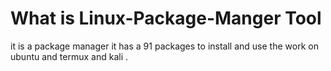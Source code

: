 # What is  Linux-Package-Manger Tool
it is a package manager it has a 91 packages to install and use the work on ubuntu and termux and kali .



